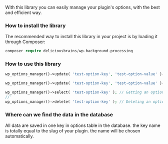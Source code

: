 With this library you can easily manage your plugin's options, with the best and efficient way.

### How to install the library
The recommended way to install this library in your project is by loading it through Composer:
```php
composer require deliciousbrains/wp-background-processing
```

### How to use this library

```php
wp_options_manager()->update( 'test-option-key', 'test-option-value' )->save(); // Updating an option

wp_options_manager()->update( 'test-option-key', 'test-option-value' )->update( 'test-option-key2', 'test-option-value2' )->save(); // Updating an option

wp_options_manager()->select( 'test-option-key' ); // Getting an option => Output = 'test-option-value
//'
wp_options_manager()->delete( 'test-option-key' ); // Deleting an option => Output = 'test-option-value'
```

### Where can we find the data in the database
All data are saved in one key in options table in the database. the key name is totally equal to the slug of your plugin.
the name will be chosen automatically.